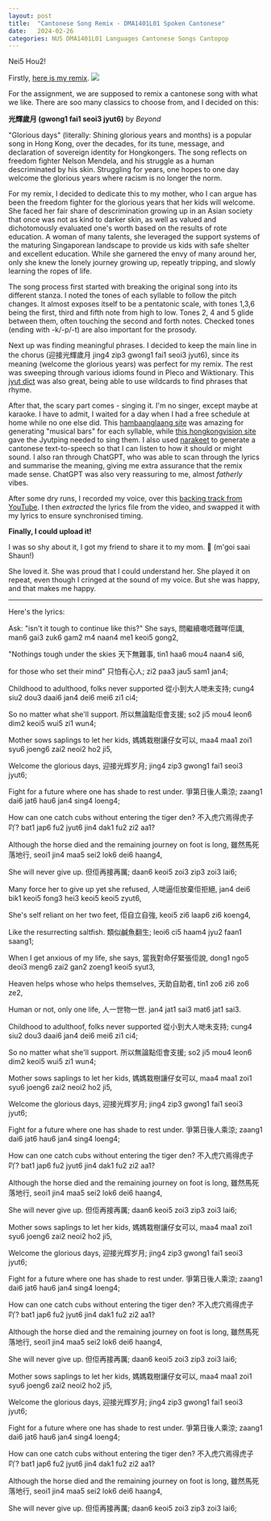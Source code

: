 ```yaml
---
layout: post
title:  "Cantonese Song Remix - DMA1401L01 Spoken Cantonese"
date:   2024-02-26
categories: NUS DMA1401L01 Languages Cantonese Songs Cantopop
---
```


Nei5 Hou2!

Firstly, [here is my remix](https://youtu.be/m2CqFGLIeMs?si=4avCqoyLSvyLV4mA).
![](https://youtu.be/m2CqFGLIeMs?si=4avCqoyLSvyLV4mA)

For the assignment, we are supposed to remix a cantonese song with what we like. There are soo many classics to choose from, and I decided on this:

**光輝歲月 (gwong1 fai1 seoi3 jyut6)** by _Beyond_

"Glorious days" (literally: Shining glorious years and months) is a popular song in Hong Kong, over the decades, for its tune, message, and declaration of sovereign identity for Hongkongers. The song reflects on freedom fighter Nelson Mendela, and his struggle as a human descriminated by his skin. Struggling for years, one hopes to one day welcome the glorious years where racism is no longer the norm. 

For my remix, I decided to dedicate this to my mother, who I can argue has been the freedom fighter for the glorious years that her kids will welcome. She faced her fair share of descrimination growing up in an Asian society that once was not as kind to darker skin, as well as valued and dichotomously evaluated one's worth based on the results of rote education. A woman of many talents, she leveraged the support systems of the maturing Singaporean landscape to provide us kids with safe shelter and excellent education. While she garnered the envy of many around her, only she knew the lonely journey growing up, repeatly tripping, and slowly learning the ropes of life. 

The song process first started with breaking the original song into its different stanza. I noted the tones of each syllable to follow the pitch changes. It almost exposes itself to be a pentatonic scale, with tones 1,3,6 being the first, third and fifth note from high to low. Tones 2, 4 and 5 glide between them, often touching the second and forth notes. Checked tones (ending with -k/-p/-t) are also important for the prosody. 

Next up was finding meaningful phrases. I decided to keep the main line in the chorus (迎接光輝歲月 jing4 zip3 gwong1 fai1 seoi3 jyut6), since its meaning (welcome the glorious years) was perfect for my remix. The rest was sweeping through various idioms found in Pleco and Wiktionary. This [jyut dict](https://github.com/aaronhktan/jyut-dict/) was also great, being able to use wildcards to find phrases that rhyme. 

After that, the scary part comes - singing it. I'm no singer, except maybe at karaoke. I have to admit, I waited for a day when I had a free schedule at home while no one else did. This [hambaanglaang site](http://test.hambaanglaang.hk/) was amazing for generating "musical bars" for each syllable, while [this hongkongvision site](https://hongkongvision.com/tool/cc_py_conv_en) gave the Jyutping needed to sing them. I also used [narakeet](https://www.narakeet.com/app/text-to-audio) to generate a cantonese text-to-speech so that I can listen to how it should or might sound. I also ran through ChatGPT, who was able to scan through the lyrics and summarise the meaning, giving me extra assurance that the remix made sense. ChatGPT was also very reassuring to me, almost _fatherly_ vibes. 

After some dry runs, I recorded my voice, over this [backing track from YouTube](https://www.youtube.com/watch?v=yg4rXIKkAt8). I then _extracted_ the lyrics file from the video, and swapped it with my lyrics to ensure synchronised timing. 

**Finally, I could upload it!**

I was so shy about it, I got my friend to share it to my mom. 🤭 (m'goi saai Shaun!) 

She loved it. She was proud that I could understand her. She played it on repeat, even though I cringed at the sound of my voice. But she was happy, and that makes me happy. 

---

Here's the lyrics:

Ask: "isn't it tough to continue like this?" She says, 
問繼續噉唔難咩佢講,
man6 gai3 zuk6 gam2 m4 naan4 me1 keoi5 gong2, 

"Nothings tough under the skies
天下無難事,
tin1 haa6 mou4 naan4 si6, 

for those who set their mind" 
只怕有心人;
zi2 paa3 jau5 sam1 jan4;

    
    
Childhood to adulthood, folks never supported
從小到大人哋未支持;
cung4 siu2 dou3 daai6 jan4 dei6 mei6 zi1 ci4;

So no matter what she'll support. 
所以無論點佢會支援;
so2 ji5 mou4 leon6 dim2 keoi5 wui5 zi1 wun4;
    
    

Mother sows saplings to let her kids, 
媽媽栽樹讓仔女可以,
maa4 maa1 zoi1 syu6 joeng6 zai2 neoi2 ho2 ji5,

Welcome the glorious days, 
迎接光辉岁月;
jing4 zip3 gwong1 fai1 seoi3 jyut6;

Fight for a future where one has shade to rest under. 
爭第日後人乘涼;
zaang1 dai6 jat6 hau6 jan4 sing4 loeng4;

How can one catch cubs without entering the tiger den? 
不入虎穴焉得虎子吖?
bat1 jap6 fu2 jyut6 jin4 dak1 fu2 zi2 aa1?

Although the horse died and the remaining journey on foot is long, 
雖然馬死落地行,
seoi1 jin4 maa5 sei2 lok6 dei6 haang4,

She will never give up. 
但佢再接再厲;
daan6 keoi5 zoi3 zip3 zoi3 lai6;
     
    

Many force her to give up yet she refused, 
人哋逼佢放棄佢拒絕,
jan4 dei6 bik1 keoi5 fong3 hei3 keoi5 keoi5 zyut6,

She's self reliant on her two feet,
佢自立自強,
keoi5 zi6 laap6 zi6 koeng4,

Like the resurrecting saltfish. 
類似鹹魚翻生;
leoi6 ci5 haam4 jyu2 faan1 saang1;

When I get anxious of my life, she says, 
當我對命仔緊張佢說,
dong1 ngo5 deoi3 meng6 zai2 gan2 zoeng1 keoi5 syut3,

Heaven helps whose who helps themselves, 
天助自助者, 
tin1 zo6 zi6 zo6 ze2,
 
Human or not, only one life, 
人一世物一世.
jan4 jat1 sai3 mat6 jat1 sai3.
    
    

Childhood to adulthoof, folks never supported
從小到大人哋未支持;
cung4 siu2 dou3 daai6 jan4 dei6 mei6 zi1 ci4;

So no matter what she'll support. 
所以無論點佢會支援;
so2 ji5 mou4 leon6 dim2 keoi5 wui5 zi1 wun4;

Mother sows saplings to let her kids, 
媽媽栽樹讓仔女可以,
maa4 maa1 zoi1 syu6 joeng6 zai2 neoi2 ho2 ji5,

Welcome the glorious days, 
迎接光辉岁月;
jing4 zip3 gwong1 fai1 seoi3 jyut6;

Fight for a future where one has shade to rest under. 
爭第日後人乘涼;
zaang1 dai6 jat6 hau6 jan4 sing4 loeng4;

How can one catch cubs without entering the tiger den? 
不入虎穴焉得虎子吖?
bat1 jap6 fu2 jyut6 jin4 dak1 fu2 zi2 aa1?

Although the horse died and the remaining journey on foot is long, 
雖然馬死落地行,
seoi1 jin4 maa5 sei2 lok6 dei6 haang4,

She will never give up. 
但佢再接再厲;
daan6 keoi5 zoi3 zip3 zoi3 lai6;
    
    

Mother sows saplings to let her kids, 
媽媽栽樹讓仔女可以,
maa4 maa1 zoi1 syu6 joeng6 zai2 neoi2 ho2 ji5,

Welcome the glorious days, 
迎接光辉岁月;
jing4 zip3 gwong1 fai1 seoi3 jyut6;

Fight for a future where one has shade to rest under. 
爭第日後人乘涼;
zaang1 dai6 jat6 hau6 jan4 sing4 loeng4;

How can one catch cubs without entering the tiger den? 
不入虎穴焉得虎子吖?
bat1 jap6 fu2 jyut6 jin4 dak1 fu2 zi2 aa1?

Although the horse died and the remaining journey on foot is long, 
雖然馬死落地行,
seoi1 jin4 maa5 sei2 lok6 dei6 haang4,

She will never give up. 
但佢再接再厲;
daan6 keoi5 zoi3 zip3 zoi3 lai6;
    
    

Mother sows saplings to let her kids, 
媽媽栽樹讓仔女可以,
maa4 maa1 zoi1 syu6 joeng6 zai2 neoi2 ho2 ji5,

Welcome the glorious days, 
迎接光辉岁月;
jing4 zip3 gwong1 fai1 seoi3 jyut6;

Fight for a future where one has shade to rest under. 
爭第日後人乘涼;
zaang1 dai6 jat6 hau6 jan4 sing4 loeng4;

How can one catch cubs without entering the tiger den? 
不入虎穴焉得虎子吖?
bat1 jap6 fu2 jyut6 jin4 dak1 fu2 zi2 aa1?

Although the horse died and the remaining journey on foot is long, 
雖然馬死落地行,
seoi1 jin4 maa5 sei2 lok6 dei6 haang4,

She will never give up. 
但佢再接再厲;
daan6 keoi5 zoi3 zip3 zoi3 lai6;

